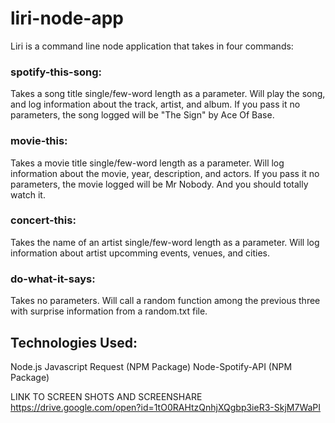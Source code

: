# liri-node-app

Liri is a command line node application that takes in four commands:

### spotify-this-song: 
Takes a song title single/few-word length as a parameter. Will play the song, and log information about the track, artist, and album. If you pass it no parameters, the song logged will be "The Sign" by Ace Of Base.

### movie-this:
Takes a movie title single/few-word length as a parameter. Will log information about the movie, year, description, and actors. If you pass it no parameters, the movie logged will be Mr Nobody. And you should totally watch it.

### concert-this:
Takes the name of an artist single/few-word length as a parameter. Will log information about artist upcomming events, venues, and cities.

### do-what-it-says:
Takes no parameters. Will call a random function among the previous three with surprise information from a random.txt file.

## Technologies Used:

Node.js
Javascript
Request (NPM Package)
Node-Spotify-API (NPM Package)

LINK TO SCREEN SHOTS AND SCREENSHARE
https://drive.google.com/open?id=1tO0RAHtzQnhjXQgbp3ieR3-SkjM7WaPI
